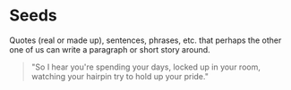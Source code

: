 # Seeds

Quotes (real or made up), sentences, phrases, etc. that perhaps the other one of us can write a paragraph or short story around.

> "So I hear you're spending your days, locked up in your room, watching your hairpin try to hold up your pride."
